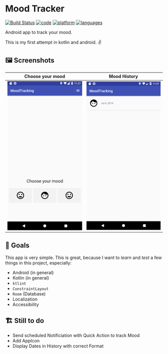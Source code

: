 # Mood Tracker

[![Build Status](https://travis-ci.org/fbernutz/mood-tracker-android.svg?branch=master)](https://travis-ci.org/fbernutz/mood-tracker-android.svg?branch=master)
[![code](https://img.shields.io/badge/code-Kotlin-blue.svg)]()
[![platform](https://img.shields.io/badge/platform-android-lightgrey.svg)]()
[![languages](https://img.shields.io/badge/languages-en,_de-lightgrey.svg)](https://img.shields.io/badge/languages-en,_de-lightgrey.svg)

Android app to track your mood.

This is my first attempt in kotlin and android. :v: 

## 🖼 Screenshots

| Choose your mood | Mood History |
|---|---|
| <img src="https://raw.githubusercontent.com/fbernutz/mood-tracker-android/master/assets/mood-tracker-01.png" width="400" alt="Choose you mood" /> | <img src="https://raw.githubusercontent.com/fbernutz/mood-tracker-android/master/assets/mood-tracker-02.png" width="400" alt="Mood History" /> |

## 🎯 Goals 

This app is very simple. This is great, because I want to _learn_ and _test_ a few things in this project, especially: 

- Android (in general)
- Kotlin (in general)
- `ktlint`
- `ConstraintLayout`
- `Room` (Database)
- Localization
- Accessibility

## 🏗 Still to do

- Send scheduled Notificiation with Quick Action to track Mood
- Add AppIcon
- Display Dates in History with correct Format

[track-mood]: /assets/mood-tracker-01.png
[history]: /assets/mood-tracker-02.png
